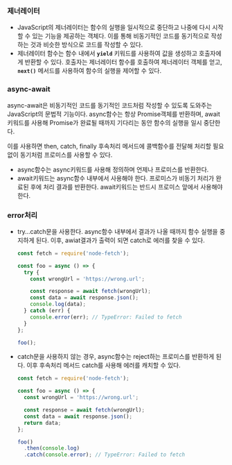 ### 제너레이터

- JavaScript의 제너레이터는 함수의 실행을 일시적으로 중단하고 나중에 다시 시작할 수 있는 기능을 제공하는 객체다. 이를 통해 비동기적인 코드를 동기적으로 작성하는 것과 비슷한 방식으로 코드를 작성할 수 있다.
- 제너레이터 함수는 함수 내에서 **`yield`** 키워드를 사용하여 값을 생성하고 호출자에게 반환할 수 있다. 호출자는 제너레이터 함수를 호출하여 제너레이터 객체를 얻고, **`next()`** 메서드를 사용하여 함수의 실행을 제어할 수 있다.

### async-await

async-await은 비동기적인 코드를 동기적인 코드처럼 작성할 수 있도록 도와주는 JavaScript의 문법적 기능이다. async함수는 항상 Promise객체를 반환하며, await키워드를 사용해 Promise가 완료될 때까지 기다리는 동안 함수의 실행을 일시 중단한다.

이를 사용하면 then, catch, finally 후속처리 메서드에 콜백함수를 전달해 처리할 필요없이 동기처럼 프로미스를 사용할 수 있다.

- async함수는 async키워드를 사용해 정의하며 언제나 프로미스를 반환한다.
- await키워드는 async함수 내부에서 사용해야 한다. 프로미스가 비동기 처리가 완료된 후에 처리 결과를 반환한다. await키워드는 반드시 프로미스 앞에서 사용해야 한다.

### error처리

- try…catch문을 사용한다.
async함수 내부에서 결과가 나올 때까지 함수 실행을 중지하게 된다. 이후, awiat결과가 출력이 되면 catch로 에러를 찾을 수 있다.
    
    ```jsx
    const fetch = require('node-fetch');
    
    const foo = async () => {
      try {
        const wrongUrl = 'https://wrong.url';
    
        const response = await fetch(wrongUrl);
        const data = await response.json();
        console.log(data);
      } catch (err) {
        console.error(err); // TypeError: Failed to fetch
      }
    };
    
    foo();
    ```
    
- catch문을 사용하지 않는 경우, async함수는 reject하는 프로미스를 반환하게 된다. 이후 후속처리 메서드 catch를 사용해 에러를 캐치할 수 있다.
    
    ```jsx
    const fetch = require('node-fetch');
    
    const foo = async () => {
      const wrongUrl = 'https://wrong.url';
    
      const response = await fetch(wrongUrl);
      const data = await response.json();
      return data;
    };
    
    foo()
      .then(console.log)
      .catch(console.error); // TypeError: Failed to fetch
    ```